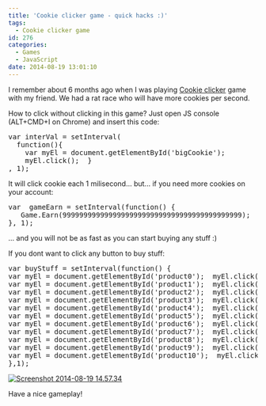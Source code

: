 ```yaml
---
title: 'Cookie clicker game - quick hacks :)'
tags:
  - Cookie clicker game
id: 276
categories:
  - Games
  - JavaScript
date: 2014-08-19 13:01:10
---
```


I remember about 6 months ago when I was playing [Cookie clicker](http://orteil.dashnet.org/cookieclicker/) game with my friend. We had a rat race who will have more cookies per second.
<!--more-->

How to click without clicking in this game? Just open JS console (ALT+CMD+I on Chrome) and insert this code:

<pre class="lang:js decode:true " >var interVal = setInterval(
  function(){ 
    var myEl = document.getElementById('bigCookie');  
    myEl.click();  }
, 1);</pre> 

It will click cookie each 1 milisecond... but... if you need more cookies on your account:

<pre class="lang:default decode:true " >var  gameEarn = setInterval(function() {
   Game.Earn(9999999999999999999999999999999999999999999);
}, 1);</pre> 

... and you will not be as fast as you can start buying any stuff :)

If you dont want to click any button to buy stuff:

<pre class="lang:default decode:true " >var buyStuff = setInterval(function() {
var myEl = document.getElementById('product0');  myEl.click();
var myEl = document.getElementById('product1');  myEl.click();
var myEl = document.getElementById('product2');  myEl.click();
var myEl = document.getElementById('product3');  myEl.click();
var myEl = document.getElementById('product4');  myEl.click();
var myEl = document.getElementById('product5');  myEl.click();
var myEl = document.getElementById('product6');  myEl.click();
var myEl = document.getElementById('product7');  myEl.click();
var myEl = document.getElementById('product8');  myEl.click();
var myEl = document.getElementById('product9');  myEl.click();
var myEl = document.getElementById('product10');  myEl.click();
},1);</pre> 

[![Screenshot 2014-08-19 14.57.34](http://fedojo.com/wp-content/uploads/2014/08/Screenshot-2014-08-19-14.57.34.png)](http://fedojo.com/wp-content/uploads/2014/08/Screenshot-2014-08-19-14.57.34.png)

Have a nice gameplay!